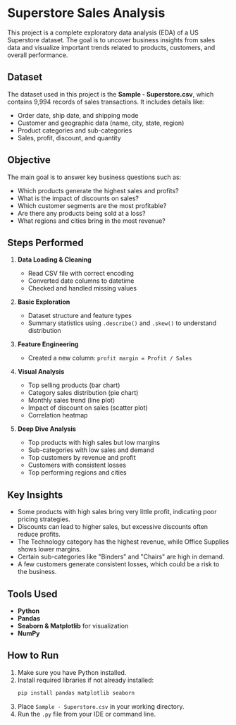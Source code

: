 # Superstore Sales Analysis

This project is a complete exploratory data analysis (EDA) of a US Superstore dataset. The goal is to uncover business insights from sales data and visualize important trends related to products, customers, and overall performance.

## Dataset

The dataset used in this project is the **Sample - Superstore.csv**, which contains 9,994 records of sales transactions. It includes details like:

- Order date, ship date, and shipping mode  
- Customer and geographic data (name, city, state, region)  
- Product categories and sub-categories  
- Sales, profit, discount, and quantity

## Objective

The main goal is to answer key business questions such as:

- Which products generate the highest sales and profits?
- What is the impact of discounts on sales?
- Which customer segments are the most profitable?
- Are there any products being sold at a loss?
- What regions and cities bring in the most revenue?

## Steps Performed

1. **Data Loading & Cleaning**
   - Read CSV file with correct encoding
   - Converted date columns to datetime
   - Checked and handled missing values

2. **Basic Exploration**
   - Dataset structure and feature types
   - Summary statistics using `.describe()` and `.skew()` to understand distribution

3. **Feature Engineering**
   - Created a new column: `profit margin = Profit / Sales`

4. **Visual Analysis**
   - Top selling products (bar chart)
   - Category sales distribution (pie chart)
   - Monthly sales trend (line plot)
   - Impact of discount on sales (scatter plot)
   - Correlation heatmap

5. **Deep Dive Analysis**
   - Top products with high sales but low margins
   - Sub-categories with low sales and demand
   - Top customers by revenue and profit
   - Customers with consistent losses
   - Top performing regions and cities

## Key Insights

- Some products with high sales bring very little profit, indicating poor pricing strategies.
- Discounts can lead to higher sales, but excessive discounts often reduce profits.
- The Technology category has the highest revenue, while Office Supplies shows lower margins.
- Certain sub-categories like "Binders" and "Chairs" are high in demand.
- A few customers generate consistent losses, which could be a risk to the business.

## Tools Used

- **Python**
- **Pandas**
- **Seaborn & Matplotlib** for visualization
- **NumPy**

## How to Run

1. Make sure you have Python installed.
2. Install required libraries if not already installed:
   ```bash
   pip install pandas matplotlib seaborn
   ```
3. Place `Sample - Superstore.csv` in your working directory.
4. Run the `.py` file from your IDE or command line.